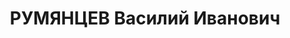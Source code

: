---
title: РУМЯНЦЕВ Василий Иванович
description: "Род. в 1905, Калужская обл., Бежецкий р-н, д. М. Бор, русский, обр.:\
  \ среднее, б/п. Проживал: Томск. 78-й артполк, командир батареи \n  Арестован 26.09.1937.\
  \ Обв.: троцк. террор. орг-я. Приговор: 13.06.1938 – 15 лет, 5 лет поражения в правах.\
  \ \n  Реабилитирован 08.1957"
---